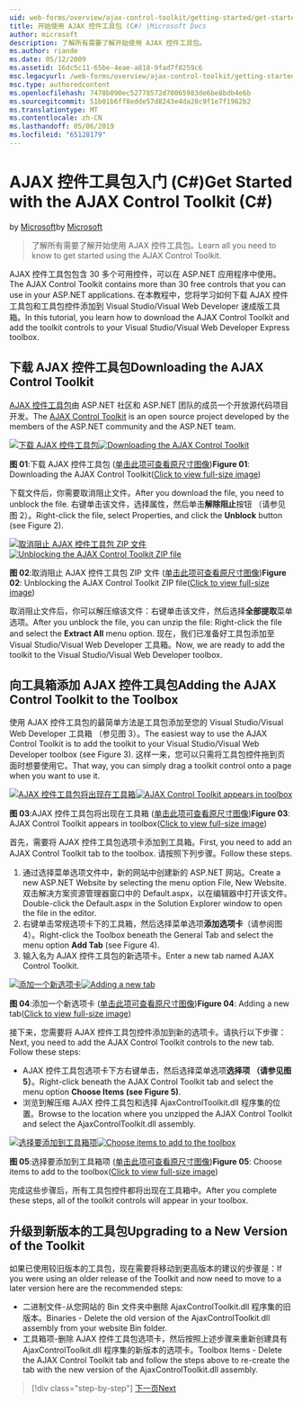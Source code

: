 ```yaml
---
uid: web-forms/overview/ajax-control-toolkit/getting-started/get-started-with-the-ajax-control-toolkit-cs
title: 开始使用 AJAX 控件工具包 (C#) |Microsoft Docs
author: microsoft
description: 了解所有需要了解开始使用 AJAX 控件工具包。
ms.author: riande
ms.date: 05/12/2009
ms.assetid: 16dc5c11-65be-4eae-a818-9fad7f8259c6
msc.legacyurl: /web-forms/overview/ajax-control-toolkit/getting-started/get-started-with-the-ajax-control-toolkit-cs
msc.type: authoredcontent
ms.openlocfilehash: 7478b090ec52778572d70065983de6be8bdb4e6b
ms.sourcegitcommit: 51b01b6ff8edde57d8243e4da28c9f1e7f1962b2
ms.translationtype: MT
ms.contentlocale: zh-CN
ms.lasthandoff: 05/06/2019
ms.locfileid: "65128179"
---
```

# <a name="get-started-with-the-ajax-control-toolkit-c"></a><span data-ttu-id="5f95c-103">AJAX 控件工具包入门 (C#)</span><span class="sxs-lookup"><span data-stu-id="5f95c-103">Get Started with the AJAX Control Toolkit (C#)</span></span>

<span data-ttu-id="5f95c-104">by [Microsoft](https://github.com/microsoft)</span><span class="sxs-lookup"><span data-stu-id="5f95c-104">by [Microsoft](https://github.com/microsoft)</span></span>

> <span data-ttu-id="5f95c-105">了解所有需要了解开始使用 AJAX 控件工具包。</span><span class="sxs-lookup"><span data-stu-id="5f95c-105">Learn all you need to know to get started using the AJAX Control Toolkit.</span></span>

<span data-ttu-id="5f95c-106">AJAX 控件工具包包含 30 多个可用控件，可以在 ASP.NET 应用程序中使用。</span><span class="sxs-lookup"><span data-stu-id="5f95c-106">The AJAX Control Toolkit contains more than 30 free controls that you can use in your ASP.NET applications.</span></span> <span data-ttu-id="5f95c-107">在本教程中，您将学习如何下载 AJAX 控件工具包和工具包控件添加到 Visual Studio/Visual Web Developer 速成版工具箱。</span><span class="sxs-lookup"><span data-stu-id="5f95c-107">In this tutorial, you learn how to download the AJAX Control Toolkit and add the toolkit controls to your Visual Studio/Visual Web Developer Express toolbox.</span></span>

## <a name="downloading-the-ajax-control-toolkit"></a><span data-ttu-id="5f95c-108">下载 AJAX 控件工具包</span><span class="sxs-lookup"><span data-stu-id="5f95c-108">Downloading the AJAX Control Toolkit</span></span>

<span data-ttu-id="5f95c-109">[AJAX 控件工具包](http://devexpress.com/act)由 ASP.NET 社区和 ASP.NET 团队的成员一个开放源代码项目开发。</span><span class="sxs-lookup"><span data-stu-id="5f95c-109">The [AJAX Control Toolkit](http://devexpress.com/act) is an open source project developed by the members of the ASP.NET community and the ASP.NET team.</span></span> 

<span data-ttu-id="5f95c-110">[![下载 AJAX 控件工具包](get-started-with-the-ajax-control-toolkit-cs/_static/image1.jpg)](get-started-with-the-ajax-control-toolkit-cs/_static/image1.png)</span><span class="sxs-lookup"><span data-stu-id="5f95c-110">[![Downloading the AJAX Control Toolkit](get-started-with-the-ajax-control-toolkit-cs/_static/image1.jpg)](get-started-with-the-ajax-control-toolkit-cs/_static/image1.png)</span></span>

<span data-ttu-id="5f95c-111">**图 01**:下载 AJAX 控件工具包 ([单击此项可查看原尺寸图像](get-started-with-the-ajax-control-toolkit-cs/_static/image2.png))</span><span class="sxs-lookup"><span data-stu-id="5f95c-111">**Figure 01**: Downloading the AJAX Control Toolkit([Click to view full-size image](get-started-with-the-ajax-control-toolkit-cs/_static/image2.png))</span></span>

<span data-ttu-id="5f95c-112">下载文件后，你需要取消阻止文件。</span><span class="sxs-lookup"><span data-stu-id="5f95c-112">After you download the file, you need to unblock the file.</span></span> <span data-ttu-id="5f95c-113">右键单击该文件，选择属性，然后单击**解除阻止**按钮 （请参见图 2）。</span><span class="sxs-lookup"><span data-stu-id="5f95c-113">Right-click the file, select Properties, and click the **Unblock** button (see Figure 2).</span></span>

<span data-ttu-id="5f95c-114">[![取消阻止 AJAX 控件工具包 ZIP 文件](get-started-with-the-ajax-control-toolkit-cs/_static/image2.jpg)](get-started-with-the-ajax-control-toolkit-cs/_static/image3.png)</span><span class="sxs-lookup"><span data-stu-id="5f95c-114">[![Unblocking the AJAX Control Toolkit ZIP file](get-started-with-the-ajax-control-toolkit-cs/_static/image2.jpg)](get-started-with-the-ajax-control-toolkit-cs/_static/image3.png)</span></span>

<span data-ttu-id="5f95c-115">**图 02**:取消阻止 AJAX 控件工具包 ZIP 文件 ([单击此项可查看原尺寸图像](get-started-with-the-ajax-control-toolkit-cs/_static/image4.png))</span><span class="sxs-lookup"><span data-stu-id="5f95c-115">**Figure 02**: Unblocking the AJAX Control Toolkit ZIP file([Click to view full-size image](get-started-with-the-ajax-control-toolkit-cs/_static/image4.png))</span></span>

<span data-ttu-id="5f95c-116">取消阻止文件后，你可以解压缩该文件：右键单击该文件，然后选择**全部提取**菜单选项。</span><span class="sxs-lookup"><span data-stu-id="5f95c-116">After you unblock the file, you can unzip the file: Right-click the file and select the **Extract All** menu option.</span></span> <span data-ttu-id="5f95c-117">现在，我们已准备好工具包添加至 Visual Studio/Visual Web Developer 工具箱。</span><span class="sxs-lookup"><span data-stu-id="5f95c-117">Now, we are ready to add the toolkit to the Visual Studio/Visual Web Developer toolbox.</span></span>

## <a name="adding-the-ajax-control-toolkit-to-the-toolbox"></a><span data-ttu-id="5f95c-118">向工具箱添加 AJAX 控件工具包</span><span class="sxs-lookup"><span data-stu-id="5f95c-118">Adding the AJAX Control Toolkit to the Toolbox</span></span>

<span data-ttu-id="5f95c-119">使用 AJAX 控件工具包的最简单方法是工具包添加至您的 Visual Studio/Visual Web Developer 工具箱 （参见图 3）。</span><span class="sxs-lookup"><span data-stu-id="5f95c-119">The easiest way to use the AJAX Control Toolkit is to add the toolkit to your Visual Studio/Visual Web Developer toolbox (see Figure 3).</span></span> <span data-ttu-id="5f95c-120">这样一来，您可以只需将工具包控件拖到页面时想要使用它。</span><span class="sxs-lookup"><span data-stu-id="5f95c-120">That way, you can simply drag a toolkit control onto a page when you want to use it.</span></span>

<span data-ttu-id="5f95c-121">[![AJAX 控件工具包将出现在工具箱](get-started-with-the-ajax-control-toolkit-cs/_static/image3.jpg)](get-started-with-the-ajax-control-toolkit-cs/_static/image5.png)</span><span class="sxs-lookup"><span data-stu-id="5f95c-121">[![AJAX Control Toolkit appears in toolbox](get-started-with-the-ajax-control-toolkit-cs/_static/image3.jpg)](get-started-with-the-ajax-control-toolkit-cs/_static/image5.png)</span></span>

<span data-ttu-id="5f95c-122">**图 03**:AJAX 控件工具包将出现在工具箱 ([单击此项可查看原尺寸图像](get-started-with-the-ajax-control-toolkit-cs/_static/image6.png))</span><span class="sxs-lookup"><span data-stu-id="5f95c-122">**Figure 03**: AJAX Control Toolkit appears in toolbox([Click to view full-size image](get-started-with-the-ajax-control-toolkit-cs/_static/image6.png))</span></span>

<span data-ttu-id="5f95c-123">首先，需要将 AJAX 控件工具包选项卡添加到工具箱。</span><span class="sxs-lookup"><span data-stu-id="5f95c-123">First, you need to add an AJAX Control Toolkit tab to the toolbox.</span></span> <span data-ttu-id="5f95c-124">请按照下列步骤。</span><span class="sxs-lookup"><span data-stu-id="5f95c-124">Follow these steps.</span></span>

1. <span data-ttu-id="5f95c-125">通过选择菜单选项文件中，新的网站中创建新的 ASP.NET 网站。</span><span class="sxs-lookup"><span data-stu-id="5f95c-125">Create a new ASP.NET Website by selecting the menu option File, New Website.</span></span> <span data-ttu-id="5f95c-126">双击解决方案资源管理器窗口中的 Default.aspx，以在编辑器中打开该文件。</span><span class="sxs-lookup"><span data-stu-id="5f95c-126">Double-click the Default.aspx in the Solution Explorer window to open the file in the editor.</span></span>
2. <span data-ttu-id="5f95c-127">右键单击常规选项卡下的工具箱，然后选择菜单选项**添加选项卡**（请参阅图 4）。</span><span class="sxs-lookup"><span data-stu-id="5f95c-127">Right-click the Toolbox beneath the General Tab and select the menu option **Add Tab** (see Figure 4).</span></span>
3. <span data-ttu-id="5f95c-128">输入名为 AJAX 控件工具包的新选项卡。</span><span class="sxs-lookup"><span data-stu-id="5f95c-128">Enter a new tab named AJAX Control Toolkit.</span></span>

<span data-ttu-id="5f95c-129">[![添加一个新选项卡](get-started-with-the-ajax-control-toolkit-cs/_static/image4.jpg)](get-started-with-the-ajax-control-toolkit-cs/_static/image7.png)</span><span class="sxs-lookup"><span data-stu-id="5f95c-129">[![Adding a new tab](get-started-with-the-ajax-control-toolkit-cs/_static/image4.jpg)](get-started-with-the-ajax-control-toolkit-cs/_static/image7.png)</span></span>

<span data-ttu-id="5f95c-130">**图 04**:添加一个新选项卡 ([单击此项可查看原尺寸图像](get-started-with-the-ajax-control-toolkit-cs/_static/image8.png))</span><span class="sxs-lookup"><span data-stu-id="5f95c-130">**Figure 04**: Adding a new tab([Click to view full-size image](get-started-with-the-ajax-control-toolkit-cs/_static/image8.png))</span></span>

<span data-ttu-id="5f95c-131">接下来，您需要将 AJAX 控件工具包控件添加到新的选项卡。请执行以下步骤：</span><span class="sxs-lookup"><span data-stu-id="5f95c-131">Next, you need to add the AJAX Control Toolkit controls to the new tab. Follow these steps:</span></span>

- <span data-ttu-id="5f95c-132">AJAX 控件工具包选项卡下方右键单击，然后选择菜单选项**选择项 （请参见图 5）**。</span><span class="sxs-lookup"><span data-stu-id="5f95c-132">Right-click beneath the AJAX Control Toolkit tab and select the menu option **Choose Items (see Figure 5)**.</span></span>
- <span data-ttu-id="5f95c-133">浏览到解压缩 AJAX 控件工具包和选择 AjaxControlToolkit.dll 程序集的位置。</span><span class="sxs-lookup"><span data-stu-id="5f95c-133">Browse to the location where you unzipped the AJAX Control Toolkit and select the AjaxControlToolkit.dll assembly.</span></span>

<span data-ttu-id="5f95c-134">[![选择要添加到工具箱项](get-started-with-the-ajax-control-toolkit-cs/_static/image5.jpg)](get-started-with-the-ajax-control-toolkit-cs/_static/image9.png)</span><span class="sxs-lookup"><span data-stu-id="5f95c-134">[![Choose items to add to the toolbox](get-started-with-the-ajax-control-toolkit-cs/_static/image5.jpg)](get-started-with-the-ajax-control-toolkit-cs/_static/image9.png)</span></span>

<span data-ttu-id="5f95c-135">**图 05**:选择要添加到工具箱项 ([单击此项可查看原尺寸图像](get-started-with-the-ajax-control-toolkit-cs/_static/image10.png))</span><span class="sxs-lookup"><span data-stu-id="5f95c-135">**Figure 05**: Choose items to add to the toolbox([Click to view full-size image](get-started-with-the-ajax-control-toolkit-cs/_static/image10.png))</span></span>

<span data-ttu-id="5f95c-136">完成这些步骤后，所有工具包控件都将出现在工具箱中。</span><span class="sxs-lookup"><span data-stu-id="5f95c-136">After you complete these steps, all of the toolkit controls will appear in your toolbox.</span></span>

## <a name="upgrading-to-a-new-version-of-the-toolkit"></a><span data-ttu-id="5f95c-137">升级到新版本的工具包</span><span class="sxs-lookup"><span data-stu-id="5f95c-137">Upgrading to a New Version of the Toolkit</span></span>

<span data-ttu-id="5f95c-138">如果已使用较旧版本的工具包，现在需要将移动到更高版本的建议的步骤是：</span><span class="sxs-lookup"><span data-stu-id="5f95c-138">If you were using an older release of the Toolkit and now need to move to a later version here are the recommended steps:</span></span>

- <span data-ttu-id="5f95c-139">二进制文件-从您网站的 Bin 文件夹中删除 AjaxControlToolkit.dll 程序集的旧版本。</span><span class="sxs-lookup"><span data-stu-id="5f95c-139">Binaries - Delete the old version of the AjaxControlToolkit.dll assembly from your website Bin folder.</span></span>
- <span data-ttu-id="5f95c-140">工具箱项-删除 AJAX 控件工具包选项卡，然后按照上述步骤来重新创建具有 AjaxControlToolkit.dll 程序集的新版本的选项卡。</span><span class="sxs-lookup"><span data-stu-id="5f95c-140">Toolbox Items - Delete the AJAX Control Toolkit tab and follow the steps above to re-create the tab with the new version of the AjaxControlToolkit.dll assembly.</span></span>

> [!div class="step-by-step"]
> [<span data-ttu-id="5f95c-141">下一页</span><span class="sxs-lookup"><span data-stu-id="5f95c-141">Next</span></span>](using-ajax-control-toolkit-controls-and-control-extenders-cs.md)
